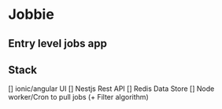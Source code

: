 # Jobbie

## Entry level jobs app

## Stack

[] ionic/angular UI
[] Nestjs Rest API
[] Redis Data Store
[] Node worker/Cron to pull jobs (+ Filter algorithm)
